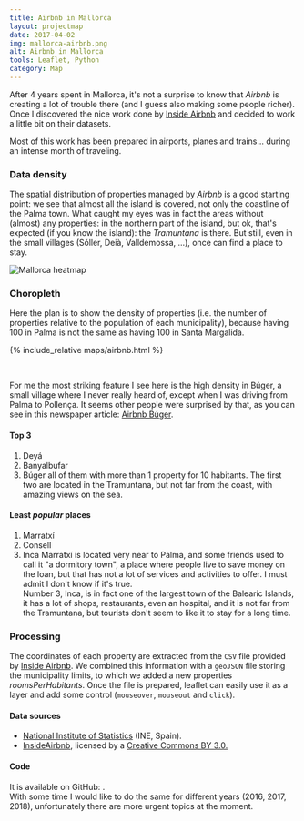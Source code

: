 ```yaml
---
title: Airbnb in Mallorca
layout: projectmap
date: 2017-04-02
img: mallorca-airbnb.png
alt: Airbnb in Mallorca
tools: Leaflet, Python
category: Map
---
```

After 4 years spent in Mallorca, it's not a surprise to know that *Airbnb* is creating a lot of trouble there (and I guess also making some people richer). Once I discovered the nice work done by [Inside Airbnb](http://insideairbnb.com/) and decided to work a little bit on their datasets.

Most of this work has been prepared in airports, planes and trains... during an intense month of traveling.

### Data density

The spatial distribution of properties managed by *Airbnb* is a good starting point: we see that almost all the island is covered, not only the coastline of the Palma town. What caught my eyes was in fact the areas without (almost) any properties: in the northern part of the island, but ok, that's expected (if you know the island): the *Tramuntana* is there. But still, even in the small villages (Sóller, Deià, Valldemossa, ...), once can find a place to stay.

<img src="{{ site.url }}/figures/blog/mallorca-heat.png" class="img-responsive" alt="Mallorca heatmap">

### Choropleth

Here the plan is to show the density of properties (i.e. the number of properties relative to the population of each municipality), because having 100 in Palma is not the same as having 100 in Santa Margalida.

{% include_relative maps/airbnb.html %}

<br>

For me the most striking feature I see here is the high density in Búger, a small village where I never really heard of, except when I was driving from Palma to Pollença. It seems other people were surprised by that, as you can see in this newspaper article: [Airbnb Búger](http://www.diariodemallorca.es/mallorca/2017/06/05/airbnbuger/1221084.html).

#### Top 3
1. Deyá
2. Banyalbufar
3. Búger
all of them with more than 1 property for 10 habitants. The first two are located in the Tramuntana, but not far from the coast, with amazing views on the sea. 

#### Least *popular* places
1. Marratxí
2. Consell
3. Inca
Marratxí is located very near to Palma, and some friends used to call it "a dormitory town", a place where people live to save money on the loan, but that has not a lot of services and activities to offer. I must admit I don't know if it's true.     
Number 3, Inca, is in fact one of the largest town of the Balearic Islands, it has a lot of shops, restaurants, even an hospital, and it is not far from the Tramuntana, but tourists don't seem to like it to stay for a long time.


### Processing

The coordinates of each property are extracted from the `CSV` file provided by [Inside Airbnb](http://insideairbnb.com/).
We combined this information with a `geoJSON` file storing the municipality limits, to which we added a new properties *roomsPerHabitants*. Once the file is prepared, leaflet can easily use it as a layer and add some control (`mouseover`, `mouseout` and `click`).

#### Data sources

* [National Institute of Statistics](http://www.ine.es/) (INE, Spain).
* [InsideAirbnb](http://insideairbnb.com/), licensed by a  [Creative Commons BY 3.0.](http://creativecommons.org/licenses/by/3.0/)

#### Code

It is available on GitHub: []().     
With some time I would like to do the same for different years (2016, 2017, 2018), unfortunately there are more urgent topics at the moment.
